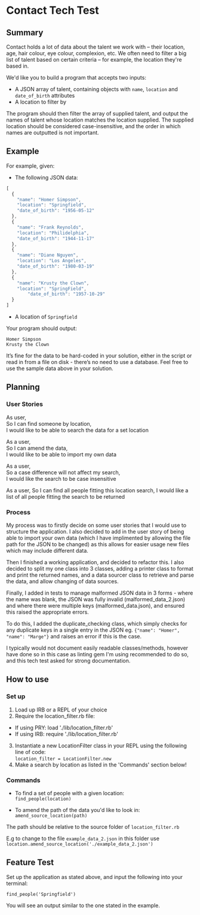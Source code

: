 # Contact Tech Test

## Summary

Contact holds a lot of data about the talent we work with – their location, age, hair colour, eye colour, complexion, etc. We often need to filter a big list of talent based on certain criteria – for example, the location they're based in.

We'd like you to build a program that accepts two inputs:

- A JSON array of talent, containing objects with `name`, `location` and `date_of_birth` attributes
- A location to filter by

The program should then filter the array of supplied talent, and output the names of talent whose location matches the location supplied. The supplied location should be considered case-insensitive, and the order in which names are outputted is not important.

## Example

For example, given:

- The following JSON data:

```jsx  
[  
  {  
    "name": "Homer Simpson",  
    "location": "Springfield",  
    "date_of_birth": "1956-05-12"  
  },  
  {  
    "name": "Frank Reynolds",  
    "location": "Philidelphia",  
    "date_of_birth": "1944-11-17"  
  },  
  {  
    "name": "Diane Nguyen",  
    "location": "Los Angeles",  
    "date_of_birth": "1980-03-19"  
  },  
  {  
    "name": "Krusty the Clown",  
    "location": "SpringField",  
		"date_of_birth": "1957-10-29"  
  }  
]  
```

- A location of `Springfield`

Your program should output:

```  
Homer Simpson  
Krusty the Clown  
```  

It’s fine for the data to be hard-coded in your solution, either in the script or read in from a file on disk - there’s no need to use a database. Feel free to use the sample data above in your solution.

## Planning
### User Stories

As user,  
So I can find someone by location,  
I would like to be able to search the data for a set location

As a user,  
So I can amend the data,  
I would like to be able to import my own data 

As a user,  
So a case difference will not affect my search,  
I would like the search to be case insensitive

As a user,
So I can find all people fitting this location search,
I would like a list of all people fitting the search to be returned

### Process

My process was to firstly decide on some user stories that I would use to structure the application. I also decided to add in the user story of being able to import your own data (which I have implimented by allowing the file path for the JSON to be changed) as this allows for easier usage new files which may include different data.

Then I finished a working application, and decided to refactor this. I also decided to split my one class into 3 classes, adding a printer class to format and print the returned names, and a data sourcer class to retrieve and parse the data, and allow changing of data sources.

Finally, I added in tests to manage malformed JSON data in 3 forms - where the name was blank, the JSON was fully invalid (malformed_data_2.json) and where there were multiple keys (malformed_data.json), and ensured this raised the appropriate errors. 

To do this, I added the duplicate_checking class, which simply checks for any duplicate keys in a single entry in the JSON eg. `{"name": "Homer", "name": "Marge"}` and raises an error if this is the case.

I typically would not document easily readable classes/methods, however have done so in this case as linting gem I'm using recommended to do so, and this tech test asked for strong documentation.

## How to use
### Set up
1. Load up IRB or a REPL of your choice   
2. Require the location_filter.rb file:  
  - If using PRY: load './lib/location_filter.rb'  
  - If using IRB: require './lib/location_filter.rb'  
3. Instantiate a new LocationFilter class in your REPL using the following line of code:  
`location_filter = LocationFilter.new`
4. Make a search by location as listed in the 'Commands' section below!

### Commands
- To find a set of people with a given location:  
`find_people(location)`

- To amend the path of the data you'd like to look in:  
`amend_source_location(path)`  

The path should be relative to the source folder of `location_filter.rb`  

E.g to change to the file `example_data_2.json` in this folder use `location.amend_source_location('./example_data_2.json')`

## Feature Test
Set up the application as stated above, and input the following into your terminal:

`find_people('Springfield')`

You will see an output similar to the one stated in the example.
